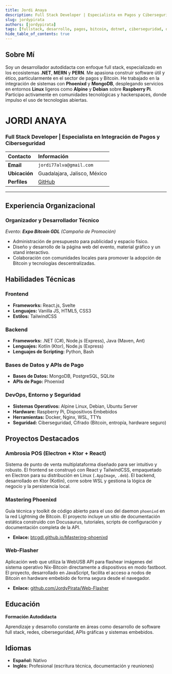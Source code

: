 ```yaml
---
title: Jordi Anaya
description: Full Stack Developer | Especialista en Pagos y Ciberseguridad
slug: jordypirata
authors: [jordypirata]
tags: [fullstack, desarrollo, pagos, bitcoin, dotnet, ciberseguridad, docusaurus]
hide_table_of_contents: true
---
```


## Sobre Mí

Soy un desarrollador autodidacta con enfoque full stack, especializado en los ecosistemas **.NET**, **MERN** y **PERN**. Me apasiona construir software útil y ético, particularmente en el sector de pagos y Bitcoin. He trabajado en la integración de sistemas con **Phoenixd** y **MongoDB**, desplegando servicios en entornos **Linux** ligeros como **Alpine** y **Debian** sobre **Raspberry Pi**. Participo activamente en comunidades tecnológicas y hackerspaces, donde impulso el uso de tecnologías abiertas.

<!-- truncate -->

# JORDI ANAYA
### Full Stack Developer | Especialista en Integración de Pagos y Ciberseguridad

| Contacto | Información |
| :--- | :--- |
| **Email** | `jordi77alva@gmail.com` |
| **Ubicación** | Guadalajara, Jalisco, México |
| **Perfiles** | [GitHub](https://github.com/jordypirata)  |

---


## Experiencia Organizacional

### Organizador y Desarrollador Técnico
*Evento: **Expo Bitcoin GDL** (Campaña de Promoción)*
- Administración de presupuesto para publicidad y espacio físico.
- Diseño y desarrollo de la página web del evento, material gráfico y un stand interactivo.
- Colaboración con comunidades locales para promover la adopción de Bitcoin y tecnologías descentralizadas.

## Habilidades Técnicas

### Frontend
- **Frameworks:** React.js, Svelte
- **Lenguajes:** Vanilla JS, HTML5, CSS3
- **Estilos:** TailwindCSS

### Backend
- **Frameworks:** .NET (C#), Node.js (Express), Java (Maven, Ant)
- **Lenguajes:** Kotlin (Ktor), Node.js (Express)
- **Lenguajes de Scripting:** Python, Bash

### Bases de Datos y APIs de Pago
- **Bases de Datos:** MongoDB, PostgreSQL, SQLite
- **APIs de Pago:** Phoenixd

### DevOps, Entorno y Seguridad
- **Sistemas Operativos:** Alpine Linux, Debian, Ubuntu Server
- **Hardware:** Raspberry Pi, Dispositivos Embebidos
- **Herramientas:** Docker, Nginx, WSL, TTYs
- **Seguridad:** Ciberseguridad, Cifrado (Bitcoin, entropía, hardware seguro)

## Proyectos Destacados

### Ambrosia POS (Electron + Ktor + React)
Sistema de punto de venta multiplataforma diseñado para ser intuitivo y robusto. El frontend se construyó con React y TailwindCSS, empaquetado en Electron para su distribución en Linux (`.AppImage`, `.deb`). El backend, desarrollado en Ktor (Kotlin), corre sobre WSL y gestiona la lógica de negocio y la persistencia local.

### Mastering Phoenixd
Guía técnica y toolkit de código abierto para el uso del daemon `phoenixd` en la red Lightning de Bitcoin. El proyecto incluye un sitio de documentación estática construido con Docusaurus, tutoriales, scripts de configuración y documentación completa de la API.
- **Enlace:** [btcgdl.github.io/Mastering-phoenixd](https://btcgdl.github.io/Mastering-phoenixd/)

### Web-Flasher
Aplicación web que utiliza la WebUSB API para flashear imágenes del sistema operativo Nix-Bitcoin directamente a dispositivos en modo fastboot. El proyecto, desarrollado en JavaScript, facilita el acceso a nodos de Bitcoin en hardware embebido de forma segura desde el navegador.
- **Enlace:** [github.com/JordyPirata/Web-Flasher](https://github.com/JordyPirata/Web-Flasher)

## Educación

**Formación Autodidacta**

Aprendizaje y desarrollo constante en áreas como desarrollo de software full stack, redes, ciberseguridad, APIs gráficas y sistemas embebidos.

## Idiomas

- **Español:** Nativo
- **Inglés:** Profesional (escritura técnica, documentación y reuniones)
